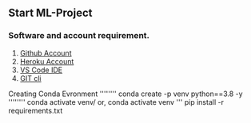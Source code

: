 ##  Start ML-Project

### Software and account requirement.

1. [Github Account](https://github.com)
2. [Heroku Account](https://dashboard.heroku.com/login)
3. [VS Code IDE](https://code.visualstudio.com/download)
4. [GIT cli](https://git-scm.com/downloads)

Creating Conda Evronment
''''''''
conda create -p venv python==3.8 -y
''''''''
conda activate venv/
or,
conda activate venv
'''
pip install  -r requirements.txt



